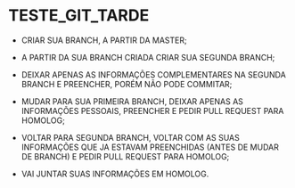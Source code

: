 # TESTE_GIT_TARDE

* CRIAR SUA BRANCH, A PARTIR DA MASTER;

* A PARTIR DA SUA BRANCH CRIADA CRIAR SUA SEGUNDA BRANCH;

* DEIXAR APENAS AS INFORMAÇÕES COMPLEMENTARES NA SEGUNDA BRANCH E PREENCHER,  PORÉM NÃO PODE COMMITAR;

* MUDAR PARA SUA PRIMEIRA BRANCH, DEIXAR APENAS AS INFORMAÇÕES PESSOAIS, PREENCHER E PEDIR PULL REQUEST PARA HOMOLOG;

* VOLTAR PARA SEGUNDA BRANCH, VOLTAR COM AS SUAS INFORMAÇÕES QUE JA ESTAVAM PREENCHIDAS (ANTES DE MUDAR DE BRANCH) E PEDIR PULL REQUEST PARA HOMOLOG;

* VAI JUNTAR SUAS INFORMAÇÕES EM HOMOLOG.